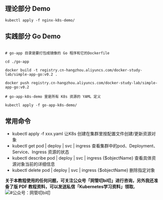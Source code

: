 ## 理论部分 Demo

```shell
kubectl apply -f nginx-k8s-demo/
```

## 实践部分 Go Demo

```shell

# go-app 目录是要打包成镜像的 Go 程序和它的Dockerfile

cd ./go-app

docker build -t registry.cn-hangzhou.aliyuncs.com/docker-study-lab/simple-app-go:v0.2 .

docker push registry.cn-hangzhou.aliyuncs.com/docker-study-lab/simple-app-go:v0.2

# go-app-k8s-demo 里是所有 K8s 资源的 YAML 定义

kubectl apply -f go-app-k8s-demo/
```


##  常用命令

- kubectl apply -f  xxx.yaml 让K8s 创建在集群里按配置文件创建/更新资源对象
- kubectl get pod  | deploy | svc | ingress   查看集群中的pod、Deployment、Service、Ingress 资源的状态
- kubectl describe pod | deploy | svc | ingress  {$objectName} 查看具体资源对象当前的详细信息
- kubectl delete pod | deploy | svc | ingress  {$objectName} 删除指定对象

**关于本教程使用的任何问题，可关注公众号「网管叨bi叨」进行咨询，另外我还准备了版 PDF 教程资料，可以发送私信「Kubernetes学习资料」领取**。
![#公众号：网管叨bi叨](https://cdn.learnku.com/uploads/images/202109/24/6964/ZXgD1fAlOU.png!large)
